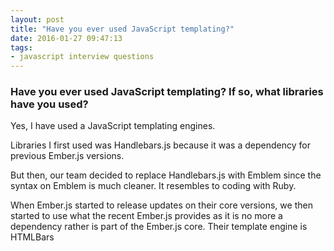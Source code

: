```yaml
---
layout: post
title: "Have you ever used JavaScript templating?"
date: 2016-01-27 09:47:13
tags:
- javascript interview questions
---
```


### Have you ever used JavaScript templating? If so, what libraries have you used?

Yes, I have used a JavaScript templating engines.

Libraries I first used was Handlebars.js because it was a dependency for previous Ember.js versions.

But then, our team decided to replace Handlebars.js with Emblem since the syntax on Emblem is much cleaner. It resembles to coding with Ruby.

When Ember.js started to release updates on their core versions, we then started to use what the recent Ember.js provides as it is no more a dependency rather is part of the Ember.js core. Their template engine is HTMLBars
